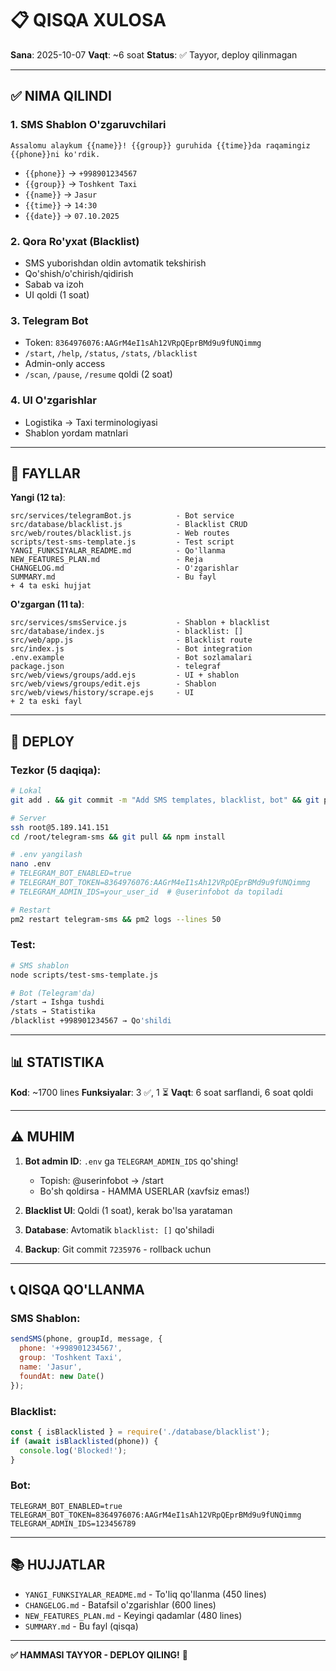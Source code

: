 # 📋 QISQA XULOSА

**Sana**: 2025-10-07
**Vaqt**: ~6 soat
**Status**: ✅ Tayyor, deploy qilinmagan

---

## ✅ NIMA QILINDI

### 1. SMS Shablon O'zgaruvchilari
```
Assalomu alaykum {{name}}! {{group}} guruhida {{time}}da raqamingiz {{phone}}ni ko'rdik.
```
- `{{phone}}` → `+998901234567`
- `{{group}}` → `Toshkent Taxi`
- `{{name}}` → `Jasur`
- `{{time}}` → `14:30`
- `{{date}}` → `07.10.2025`

### 2. Qora Ro'yxat (Blacklist)
- SMS yuborishdan oldin avtomatik tekshirish
- Qo'shish/o'chirish/qidirish
- Sabab va izoh
- UI qoldi (1 soat)

### 3. Telegram Bot
- Token: `8364976076:AAGrM4eI1sAh12VRpQEprBMd9u9fUNQimmg`
- `/start`, `/help`, `/status`, `/stats`, `/blacklist`
- Admin-only access
- `/scan`, `/pause`, `/resume` qoldi (2 soat)

### 4. UI O'zgarishlar
- Logistika → Taxi terminologiyasi
- Shablon yordam matnlari

---

## 📂 FAYLLAR

**Yangi (12 ta)**:
```
src/services/telegramBot.js          - Bot service
src/database/blacklist.js            - Blacklist CRUD
src/web/routes/blacklist.js          - Web routes
scripts/test-sms-template.js         - Test script
YANGI_FUNKSIYALAR_README.md          - Qo'llanma
NEW_FEATURES_PLAN.md                 - Reja
CHANGELOG.md                         - O'zgarishlar
SUMMARY.md                           - Bu fayl
+ 4 ta eski hujjat
```

**O'zgargan (11 ta)**:
```
src/services/smsService.js           - Shablon + blacklist
src/database/index.js                - blacklist: []
src/web/app.js                       - Blacklist route
src/index.js                         - Bot integration
.env.example                         - Bot sozlamalari
package.json                         - telegraf
src/web/views/groups/add.ejs         - UI + shablon
src/web/views/groups/edit.ejs        - Shablon
src/web/views/history/scrape.ejs     - UI
+ 2 ta eski fayl
```

---

## 🚀 DEPLOY

### Tezkor (5 daqiqa):
```bash
# Lokal
git add . && git commit -m "Add SMS templates, blacklist, bot" && git push

# Server
ssh root@5.189.141.151
cd /root/telegram-sms && git pull && npm install

# .env yangilash
nano .env
# TELEGRAM_BOT_ENABLED=true
# TELEGRAM_BOT_TOKEN=8364976076:AAGrM4eI1sAh12VRpQEprBMd9u9fUNQimmg
# TELEGRAM_ADMIN_IDS=your_user_id  # @userinfobot da topiladi

# Restart
pm2 restart telegram-sms && pm2 logs --lines 50
```

### Test:
```bash
# SMS shablon
node scripts/test-sms-template.js

# Bot (Telegram'da)
/start → Ishga tushdi
/stats → Statistika
/blacklist +998901234567 → Qo'shildi
```

---

## 📊 STATISTIKA

**Kod**: ~1700 lines
**Funksiyalar**: 3 ✅, 1 ⏳
**Vaqt**: 6 soat sarflandi, 6 soat qoldi

---

## ⚠️ MUHIM

1. **Bot admin ID**: `.env` ga `TELEGRAM_ADMIN_IDS` qo'shing!
   - Topish: @userinfobot → /start
   - Bo'sh qoldirsa - HAMMA USERLAR (xavfsiz emas!)

2. **Blacklist UI**: Qoldi (1 soat), kerak bo'lsa yarataman

3. **Database**: Avtomatik `blacklist: []` qo'shiladi

4. **Backup**: Git commit `7235976` - rollback uchun

---

## 📞 QISQA QO'LLANMA

### SMS Shablon:
```javascript
sendSMS(phone, groupId, message, {
  phone: '+998901234567',
  group: 'Toshkent Taxi',
  name: 'Jasur',
  foundAt: new Date()
});
```

### Blacklist:
```javascript
const { isBlacklisted } = require('./database/blacklist');
if (await isBlacklisted(phone)) {
  console.log('Blocked!');
}
```

### Bot:
```env
TELEGRAM_BOT_ENABLED=true
TELEGRAM_BOT_TOKEN=8364976076:AAGrM4eI1sAh12VRpQEprBMd9u9fUNQimmg
TELEGRAM_ADMIN_IDS=123456789
```

---

## 📚 HUJJATLAR

- `YANGI_FUNKSIYALAR_README.md` - To'liq qo'llanma (450 lines)
- `CHANGELOG.md` - Batafsil o'zgarishlar (600 lines)
- `NEW_FEATURES_PLAN.md` - Keyingi qadamlar (480 lines)
- `SUMMARY.md` - Bu fayl (qisqa)

---

**✅ HAMMASI TAYYOR - DEPLOY QILING!** 🚀
